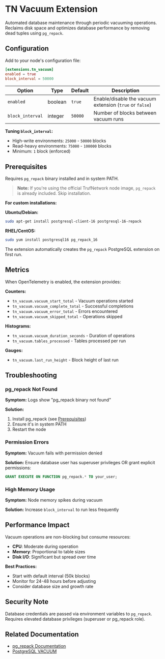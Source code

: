 # TN Vacuum Extension

Automated database maintenance through periodic vacuuming operations. Reclaims disk space and optimizes database performance by removing dead tuples using `pg_repack`.

## Configuration

Add to your node's configuration file:

```toml
[extensions.tn_vacuum]
enabled = true
block_interval = 50000
```

| Option | Type | Default | Description |
|--------|------|---------|-------------|
| `enabled` | boolean | `true` | Enable/disable the vacuum extension (`true` or `false`) |
| `block_interval` | integer | `50000` | Number of blocks between vacuum runs |

**Tuning `block_interval`:**
- High-write environments: `25000` - `50000` blocks
- Read-heavy environments: `75000` - `100000` blocks
- Minimum: `1` block (enforced)

## Prerequisites

Requires `pg_repack` binary installed and in system PATH.

> **Note:** If you're using the official TrufNetwork node image, `pg_repack` is already included. Skip installation.

**For custom installations:**

**Ubuntu/Debian:**
```bash
sudo apt-get install postgresql-client-16 postgresql-16-repack
```

**RHEL/CentOS:**
```bash
sudo yum install postgresql16 pg_repack_16
```

The extension automatically creates the `pg_repack` PostgreSQL extension on first run.

## Metrics

When OpenTelemetry is enabled, the extension provides:

**Counters:**
- `tn_vacuum.vacuum_start_total` - Vacuum operations started
- `tn_vacuum.vacuum_complete_total` - Successful completions
- `tn_vacuum.vacuum_error_total` - Errors encountered
- `tn_vacuum.vacuum_skipped_total` - Operations skipped

**Histograms:**
- `tn_vacuum.vacuum_duration_seconds` - Duration of operations
- `tn_vacuum.tables_processed` - Tables processed per run

**Gauges:**
- `tn_vacuum.last_run_height` - Block height of last run

## Troubleshooting

### pg_repack Not Found

**Symptom:** Logs show "pg_repack binary not found"

**Solution:**
1. Install pg_repack (see [Prerequisites](#prerequisites))
2. Ensure it's in system PATH
3. Restart the node

### Permission Errors

**Symptom:** Vacuum fails with permission denied

**Solution:** Ensure database user has superuser privileges OR grant explicit permissions:
```sql
GRANT EXECUTE ON FUNCTION pg_repack.* TO your_user;
```

### High Memory Usage

**Symptom:** Node memory spikes during vacuum

**Solution:** Increase `block_interval` to run less frequently

## Performance Impact

Vacuum operations are non-blocking but consume resources:
- **CPU**: Moderate during operation
- **Memory**: Proportional to table sizes
- **Disk I/O**: Significant but spread over time

**Best Practices:**
- Start with default interval (50k blocks)
- Monitor for 24-48 hours before adjusting
- Consider database size and growth rate

## Security Note

Database credentials are passed via environment variables to `pg_repack`. Requires elevated database privileges (superuser or pg_repack role).

## Related Documentation

- [pg_repack Documentation](https://reorg.github.io/pg_repack/)
- [PostgreSQL VACUUM](https://www.postgresql.org/docs/current/sql-vacuum.html)
